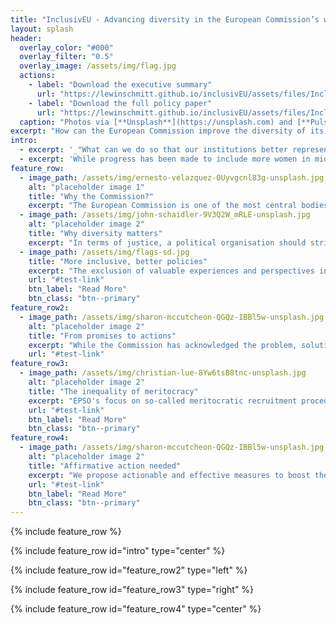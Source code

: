 ```yaml
---
title: "InclusivEU - Advancing diversity in the European Commission’s workforce"
layout: splash
header:
  overlay_color: "#000"
  overlay_filter: "0.5"
  overlay_image: /assets/img/flag.jpg
  actions:
    - label: "Download the executive summary"
      url: "https://lewinschmitt.github.io/inclusivEU/assets/files/InclusivEU_PolicyBrief.pdf"
    - label: "Download the full policy paper"
      url: "https://lewinschmitt.github.io/inclusivEU/assets/files/InclusivEU_PolicyPaper.pdf"
  caption: "Photos via [**Unsplash**](https://unsplash.com) and [**Pulse of Europe**](https://www.kickstarter.com/projects/pulseofeurope/european-rainbow-flag)"
excerpt: "How can the European Commission improve the diversity of its workforce? This project identified shortcomings in the hiring process and proposes several actions to include underrepresented groups."
intro: 
  - excerpt: '_"What can we do so that our institutions better represent the diversity of our European societies?"_ `Commission President von der Leyen at the European Parliament, 17 June 2020`'
  - excerpt: 'While progress has been made to include more women in middle and senior management and to improve access for people with disabilities, the inclusion of historically underrepresented groups of people remains inadequate.'
feature_row:
  - image_path: /assets/img/ernesto-velazquez-0Uyvgcnl83g-unsplash.jpg
    alt: "placeholder image 1"
    title: "Why the Commission?"
    excerpt: "The European Commission is one of the most central bodies in EU politics, boasting a workforce of over 32,000 civil servants. However, it suffers from a diversity gap when it comes to the representativeness of its staff across many key dimensions."
  - image_path: /assets/img/john-schaidler-9V3Q2W_mRLE-unsplash.jpg
    alt: "placeholder image 2"
    title: "Why diversity matters"
    excerpt: "In terms of justice, a political organisation should strive for optimum representativeness in its workforce. Inclusiveness is indispensable for social justice as it improves citizens’ access to institutions regardless of their background and enhances the Commission’s representativeness of the overall EU population."
  - image_path: /assets/img/flags-sd.jpg
    title: "More inclusive, better policies"
    excerpt: "The exclusion of valuable experiences and perspectives in the policy-making process may result in outcomes that fail to reflect their concerns and issues."
    url: "#test-link"
    btn_label: "Read More"
    btn_class: "btn--primary"
feature_row2:
  - image_path: /assets/img/sharon-mccutcheon-QGQz-IBBl5w-unsplash.jpg
    alt: "placeholder image 2"
    title: "From promises to actions"
    excerpt: "While the Commission has acknowledged the problem, solutions are too slow and marginal. Furthermore, they often lack an intersectional approach."
    url: "#test-link"
feature_row3:
  - image_path: /assets/img/christian-lue-8Yw6tsB8tnc-unsplash.jpg
    alt: "placeholder image 2"
    title: "The inequality of meritocracy"
    excerpt: "EPSO's focus on so-called meritocratic recruitment procedures, especially the computer-based and standardized testing schemes, fails to acknowledge an important aspect behind unequal representation in the Commission's workforce: not all demographic groups have the same starting point."
    url: "#test-link"
    btn_label: "Read More"
    btn_class: "btn--primary"
feature_row4:
  - image_path: /assets/img/sharon-mccutcheon-QGQz-IBBl5w-unsplash.jpg
    alt: "placeholder image 2"
    title: "Affirmative action needed"
    excerpt: "We propose actionable and effective measures to boost the share of underrepresented groups in the workforce. This will ultimately lead to a positive feedback loop."
    url: "#test-link"
    btn_label: "Read More"
    btn_class: "btn--primary"
---
```


{% include feature_row %}

{% include feature_row id="intro" type="center" %}

{% include feature_row id="feature_row2" type="left" %}

{% include feature_row id="feature_row3" type="right" %}

{% include feature_row id="feature_row4" type="center" %}
